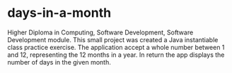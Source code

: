 # days-in-a-month
Higher Diploma in Computing, Software Development, Software Development module. 
This small project was created a Java instantiable class practice exercise. 
The application accept a whole number between 1 and 12, representing the 12 months in a year.
In return the app displays the number of days in the given month.
